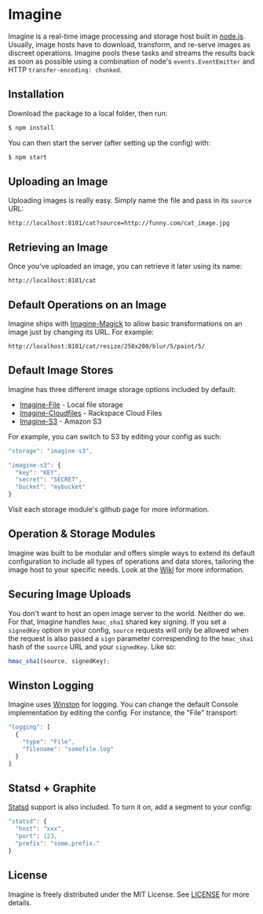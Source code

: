 # Imagine

Imagine is a real-time image processing and storage host built in
[node.js](http://nodejs.org/). Usually, image hosts have to download, 
transform, and re-serve images as discreet operations. Imagine pools these
tasks and streams the results back as soon as possible using a combination
of node's `events.EventEmitter` and HTTP `transfer-encoding: chunked`. 

## Installation

Download the package to a local folder, then run:

``` bash
$ npm install
```

You can then start the server (after setting up the config) with:

``` bash
$ npm start
```

## Uploading an Image

Uploading images is really easy. Simply name the file and pass in its `source`
URL:

    http://localhost:8101/cat?source=http://funny.com/cat_image.jpg

## Retrieving an Image

Once you've uploaded an image, you can retrieve it later using its name:

    http://localhost:8101/cat

## Default Operations on an Image

Imagine ships with [Imagine-Magick](https://github.com/brewster/imagine-magick)
to allow basic transformations on an image just by changing its URL. For
example:

    http://localhost:8101/cat/resize/250x200/blur/5/paint/5/

## Default Image Stores

Imagine has three different image storage options included by default:

- [Imagine-File](https://github.com/brewster/imagine-file) - Local file storage
- [Imagine-Cloudfiles](https://github.com/brewster/imagine-cloudfiles) - 
Rackspace Cloud Files
- [Imagine-S3](https://github.com/brewster/imagine-s3) - Amazon S3

For example, you can switch to S3 by editing your config as such:

``` javascript
"storage": "imagine-s3",

"imagine-s3": {
  "key": "KEY",
  "secret": "SECRET",
  "bucket": "mybucket"
}
```
Visit each storage module's github page for more information.

## Operation & Storage Modules

Imagine was built to be modular and offers simple ways to extend its default
configuration to include all types of operations and data stores, tailoring
the image host to your specific needs. Look at the
[Wiki](https://github.com/brewster/imagine/wiki) for more information.

## Securing Image Uploads

You don't want to host an open image server to the world. Neither do we. For
that, Imagine handles `hmac_sha1` shared key signing. If you set a `signedKey`
option in your config, `source` requests will only be allowed when the request
is also passed a `sign` parameter correspending to the `hmac_sha1` hash of the
`source` URL and your `signedKey`. Like so:

``` javascript
hmac_sha1(source, signedKey);
```

## Winston Logging

Imagine uses [Winston](https://github.com/flatiron/winston) for logging. You
can change the default Console implementation by editing the config. For
instance, the "File" transport:

``` javascript
"logging": [
  {
    "type": "File",
    "filename": "somefile.log"
  }
]
```

## Statsd + Graphite

[Statsd](https://github.com/etsy/statsd) support is also included. To turn it
on, add a segment to your config:

``` javascript
"statsd": {
  "host": "xxx",
  "port": 123,
  "prefix": "some.prefix."
}
```

## License

Imagine is freely distributed under the MIT License. See
[LICENSE](https://github.com/brewster/imagine/blob/master/LICENSE) for more
details.
